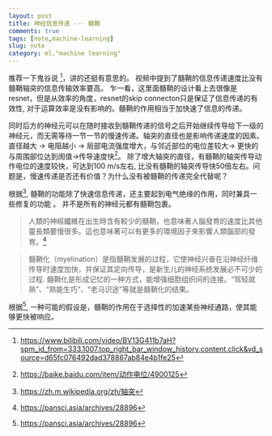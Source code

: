 ```yaml
---
layout: post
title: 神经信息传递 --- 髓鞘
comments: true
tags: [note,machine-learning]
slug: note
category: ml,"machine learning"
---
```


推荐一下鬼谷说 [^1]，讲的还挺有意思的。
视频中提到了髓鞘的信息传递速度比没有髓鞘轴突的信息传输效率要高。
乍一看，这里面髓鞘的设计看上去很像是resnet，但是从效率的角度，resnet的skip connecton只是保证了信息传递的有效性, 对于运算效率是没有影响的。髓鞘的作用相当于加快速了信息的传递。

同时后方的神经元可以在随时接收到髓鞘传递的信号之后开始继续传导给下一级的神经元，而无需等待一节一节的慢速传递。轴突的直径也是影响传递速度的因素。直径越大 -> 电阻越小 -> 局部电流强度增大，与邻近部位的电位差较大-> 更快的与周围部位达到阂值->传导速度快[^3]。
除了增大轴突的直径，有髓鞘的轴突传导动作电位的速度较快，可达到100 m/s左右, 比没有髓鞘的轴突传导快50倍左右。问题是，慢速传递是否还有价值？为什么没有被髓鞘的传递完全代替呢？

根据[^2], 髓鞘的功能除了快速信息传递，还主要起到电气绝缘的作用，同时兼具一些修复的功能 。
并不是所有的神经元都有髓鞘包裹。

> 人類的神經纖維在出生時含有較少的髓鞘，也意味著人腦發育的速度比其他靈長類要慢很多。這也意味著可以有更多的環境因子來影響人類腦部的發育。[^4] 

>髓鞘化（myelination）是指髓鞘发展的过程，它使神经兴奋在沿神经纤维传导时速度加快，并保证其定向传导，是新生儿的神经系统发展必不可少的过程.
>髓鞘化是形成记忆的一种方式，能增强细胞组织间的连接。“驾轻就熟”、“熟能生巧”、“老马识途”等就是髓鞘化的结果。

根据[^4], 一种可能的假设是，髓鞘的作用在于选择性的加速某些神经通路，使其能够更快被响应。


[^1]: https://www.bilibili.com/video/BV13G411b7aH?spm_id_from=333.1007.top_right_bar_window_history.content.click&vd_source=d65fc076492dad378867ab84e4b1fe25
[^2]: https://zh.m.wikipedia.org/zh/轴突
[^3]: https://baike.baidu.com/item/动作电位/4900125
[^4]: https://pansci.asia/archives/28896
